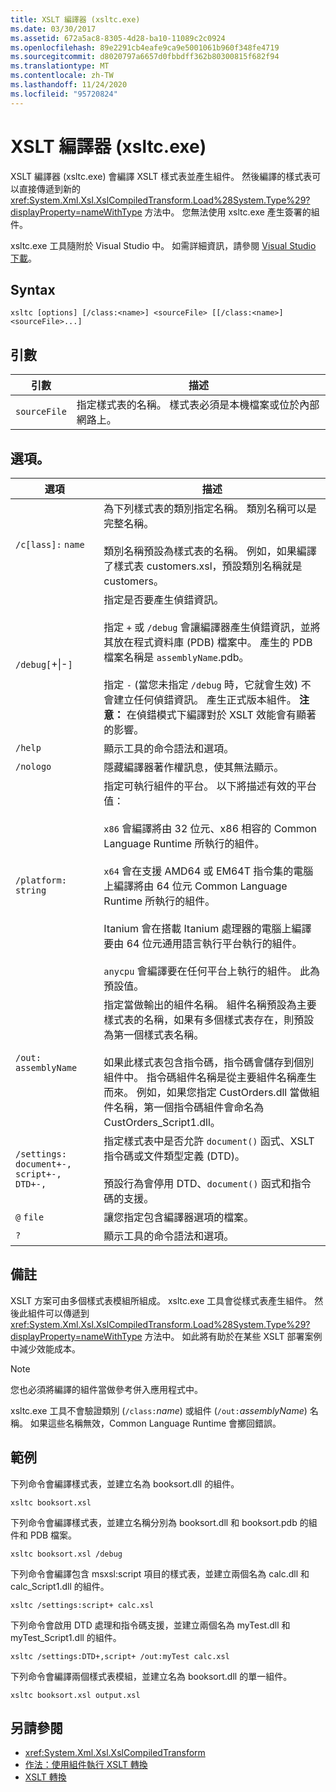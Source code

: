 ```yaml
---
title: XSLT 編譯器 (xsltc.exe)
ms.date: 03/30/2017
ms.assetid: 672a5ac8-8305-4d28-ba10-11089c2c0924
ms.openlocfilehash: 89e2291cb4eafe9ca9e5001061b960f348fe4719
ms.sourcegitcommit: d8020797a6657d0fbbdff362b80300815f682f94
ms.translationtype: MT
ms.contentlocale: zh-TW
ms.lasthandoff: 11/24/2020
ms.locfileid: "95720824"
---
```

# <a name="xslt-compiler-xsltcexe"></a>XSLT 編譯器 (xsltc.exe)

XSLT 編譯器 (xsltc.exe) 會編譯 XSLT 樣式表並產生組件。 然後編譯的樣式表可以直接傳遞到新的 <xref:System.Xml.Xsl.XslCompiledTransform.Load%28System.Type%29?displayProperty=nameWithType> 方法中。 您無法使用 xsltc.exe 產生簽署的組件。  
  
 xsltc.exe 工具隨附於 Visual Studio 中。 如需詳細資訊，請參閱 [Visual Studio 下載](https://aka.ms/vsdownload?utm_source=mscom&utm_campaign=msdocs)。  
  
## <a name="syntax"></a>Syntax  
  
```console  
xsltc [options] [/class:<name>] <sourceFile> [[/class:<name>] <sourceFile>...]  
```  
  
## <a name="argument"></a>引數  
  
|引數|描述|  
|--------------|-----------------|  
|`sourceFile`|指定樣式表的名稱。 樣式表必須是本機檔案或位於內部網路上。|  
  
## <a name="options"></a>選項。  
  
|選項|描述|  
|------------|-----------------|  
|`/c[lass]:` `name`|為下列樣式表的類別指定名稱。 類別名稱可以是完整名稱。<br /><br /> 類別名稱預設為樣式表的名稱。 例如，如果編譯了樣式表 customers.xsl，預設類別名稱就是 customers。|  
|`/debug[`+&#124;-`]`|指定是否要產生偵錯資訊。<br /><br /> 指定 `+` 或 `/debug` 會讓編譯器產生偵錯資訊，並將其放在程式資料庫 (PDB) 檔案中。 產生的 PDB 檔案名稱是 `assemblyName`.pdb。<br /><br /> 指定 `-` (當您未指定 `/debug` 時，它就會生效) 不會建立任何偵錯資訊。 產生正式版本組件。 **注意：** 在偵錯模式下編譯對於 XSLT 效能會有顯著的影響。|  
|`/help`|顯示工具的命令語法和選項。|  
|`/nologo`|隱藏編譯器著作權訊息，使其無法顯示。|  
|`/platform:` `string`|指定可執行組件的平台。 以下將描述有效的平台值：<br /><br /> `x86` 會編譯將由 32 位元、x86 相容的 Common Language Runtime 所執行的組件。<br /><br /> `x64` 會在支援 AMD64 或 EM64T 指令集的電腦上編譯將由 64 位元 Common Language Runtime 所執行的組件。<br /><br /> Itanium 會在搭載 Itanium 處理器的電腦上編譯要由 64 位元通用語言執行平台執行的組件。<br /><br /> `anycpu` 會編譯要在任何平台上執行的組件。 此為預設值。|  
|`/out:` `assemblyName`|指定當做輸出的組件名稱。 組件名稱預設為主要樣式表的名稱，如果有多個樣式表存在，則預設為第一個樣式表名稱。<br /><br /> 如果此樣式表包含指令碼，指令碼會儲存到個別組件中。 指令碼組件名稱是從主要組件名稱產生而來。 例如，如果您指定 CustOrders.dll 當做組件名稱，第一個指令碼組件會命名為 CustOrders_Script1.dll。|  
|`/settings:` `document+-, script+-, DTD+-,`|指定樣式表中是否允許 `document()` 函式、XSLT 指令碼或文件類型定義 (DTD)。<br /><br /> 預設行為會停用 DTD、`document()` 函式和指令碼的支援。|  
|`@` `file`|讓您指定包含編譯器選項的檔案。|  
|`?`|顯示工具的命令語法和選項。|  
  
## <a name="remarks"></a>備註  

 XSLT 方案可由多個樣式表模組所組成。 xsltc.exe 工具會從樣式表產生組件。 然後此組件可以傳遞到 <xref:System.Xml.Xsl.XslCompiledTransform.Load%28System.Type%29?displayProperty=nameWithType> 方法中。 如此將有助於在某些 XSLT 部署案例中減少效能成本。  
  
> [!NOTE]
> 您也必須將編譯的組件當做參考併入應用程式中。  
  
 xsltc.exe 工具不會驗證類別 (`/class:`*name*) 或組件 (`/out:`*assemblyName*) 名稱。 如果這些名稱無效，Common Language Runtime 會擲回錯誤。  
  
## <a name="examples"></a>範例  

 下列命令會編譯樣式表，並建立名為 booksort.dll 的組件。  
  
```console  
xsltc booksort.xsl  
```  
  
 下列命令會編譯樣式表，並建立名稱分別為 booksort.dll 和 booksort.pdb 的組件和 PDB 檔案。  
  
```console  
xsltc booksort.xsl /debug  
```  
  
 下列命令會編譯包含 msxsl:script 項目的樣式表，並建立兩個名為 calc.dll 和 calc_Script1.dll 的組件。  
  
```console  
xsltc /settings:script+ calc.xsl  
```  
  
 下列命令會啟用 DTD 處理和指令碼支援，並建立兩個名為 myTest.dll 和 myTest_Script1.dll 的組件。  
  
```console  
xsltc /settings:DTD+,script+ /out:myTest calc.xsl  
```  
  
 下列命令會編譯兩個樣式表模組，並建立名為 booksort.dll 的單一組件。  
  
```console  
xsltc booksort.xsl output.xsl  
```  
  
## <a name="see-also"></a>另請參閱

- <xref:System.Xml.Xsl.XslCompiledTransform>
- [作法：使用組件執行 XSLT 轉換](how-to-perform-an-xslt-transformation-by-using-an-assembly.md)
- [XSLT 轉換](xslt-transformations.md)

